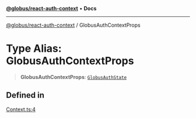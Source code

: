 [**@globus/react-auth-context**](../README.md) • **Docs**

***

[@globus/react-auth-context](../globals.md) / GlobusAuthContextProps

# Type Alias: GlobusAuthContextProps

> **GlobusAuthContextProps**: [`GlobusAuthState`](GlobusAuthState.md)

## Defined in

[Context.ts:4](https://github.com/globus/react-auth-context/blob/dd4f18f00c59a4d730366bf281f83506ce9ff987/src/Context.ts#L4)

